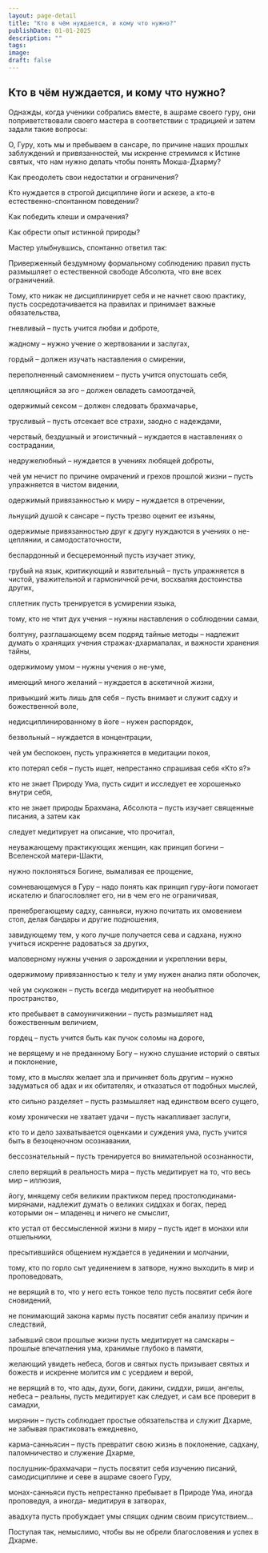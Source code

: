 ```yaml
---
layout: page-detail
title: "Кто в чём нуждается, и кому что нужно?"
publishDate: 01-01-2025
description: ""
tags:
image:
draft: false
---
```


## Кто в чём нуждается, и кому что нужно?
Однажды, когда ученики собрались вместе, в ашраме своего гуру, они поприветствовали своего мастера в соответствии с традицией и затем задали такие вопросы: 

О, Гуру, хоть мы и пребываем в сансаре, по причине наших прошлых заблуждений и привязанностей, мы искренне стремимся к Истине святых, что нам нужно делать чтобы понять Мокша-Дхарму?

Как преодолеть свои недостатки и ограничения?

Кто нуждается в строгой дисциплине йоги и аскезе, а кто-в естественно-спонтанном поведении?

Как победить клеши и омрачения?

Как обрести опыт истинной природы?

Мастер улыбнувшись, спонтанно ответил так:

Приверженный бездумному формальному соблюдению правил пусть размышляет о естественной свободе Абсолюта, что вне всех ограничений.

Тому, кто никак не дисциплинирует себя и не начнет свою практику, пусть сосредотачивается на правилах и принимает важные обязательства,

гневливый – пусть учится любви и доброте,

жадному – нужно учение о жертвовании и заслугах,

гордый – должен изучать наставления о смирении,

переполненный самомнением – пусть учится опустошать себя,

цепляющийся за эго – должен овладеть самоотдачей,

одержимый сексом – должен следовать брахмачарье,

трусливый – пусть отсекает все страхи, заодно с надеждами,

черствый, бездушный и эгоистичный – нуждается в наставлениях о сострадании,

недружелюбный – нуждается в учениях любящей доброты,

чей ум нечист по причине омрачений и грехов прошлой жизни – пусть упражняется в чистом видении,

одержимый привязанностью к миру – нуждается в отречении,

льнущий душой к сансаре – пусть трезво оценит ее изъяны,

одержимые привязанностью друг к другу нуждаются в учениях о не-цеплянии, и самодостаточности,

беспардонный и бесцеремонный пусть изучает этику,

грубый на язык, критикующий и язвительный – пусть упражняется в чистой, уважительной и гармоничной речи, восхваляя достоинства других,

сплетник пусть тренируется в усмирении языка,

тому, кто не чтит дух учения – нужны наставления о соблюдении самаи,

болтуну, разглашающему всем подряд тайные методы – надлежит думать о хранящих учения стражах-дхармапалах, и важности хранения тайны,

одержимому умом – нужны учения о не-уме,

имеющий много желаний – нуждается в аскетичной жизни,

привыкший жить лишь для себя – пусть внимает и служит садху и божественной воле,

недисциплинированному в йоге – нужен распорядок,

безвольный – нуждается в концентрации,

чей ум беспокоен, пусть упражняется в медитации покоя,

кто потерял себя – пусть ищет, непрестанно спрашивая себя «Кто я?»

кто не знает Природу Ума, пусть сидит и исследует ее хорошенько внутри себя,

кто не знает природы Брахмана, Абсолюта – пусть изучает священные писания, а затем как

следует медитирует на описание, что прочитал,

неуважающему практикующих женщин, как принцип богини – Вселенской матери-Шакти,

нужно поклоняться Богине, вымаливая ее прощение,

сомневающемуся в Гуру – надо понять как принцип гуру-йоги помогает искателю и благословляет его, ни в чем его не ограничивая,

пренебрегающему садху, санньяси, нужно почитать их омовением стоп, делая бандары и другие подношения,

завидующему тем, у кого лучше получается сева и садхана, нужно учиться искренне радоваться за других,

маловерному нужны учения о зарождении и укреплении веры,

одержимому привязанностью к телу и уму нужен анализ пяти оболочек,

чей ум скукожен – пусть всегда медитирует на необъятное пространство,

кто пребывает в самоуничижении – пусть размышляет над божественным величием,

гордец – пусть учится быть как пучок соломы на дороге,

не верящему и не преданному Богу – нужно слушание историй о святых и поклонение,

тому, кто в мыслях желает зла и причиняет боль другим – нужно задуматься об адах и их обитателях, и отказаться от подобных мыслей,

кто сильно разделяет – пусть размышляет над единством всего сущего,

кому хронически не хватает удачи – пусть накапливает заслуги,

кто то и дело захватывается оценками и суждения ума, пусть учится быть в безоценочном осознавании,

бессознательный – пусть тренируется во внимательной осознанности,

слепо верящий в реальность мира – пусть медитирует на то, что весь мир – иллюзия,

йогу, мнящему себя великим практиком перед простолюдинами-мирянами, надлежит думать о великих сиддхах и богах, перед которыми он – младенец и ничего не смыслит,

кто устал от бессмысленной жизни в миру – пусть идет в монахи или отшельники,

пресытившийся общением нуждается в уединении и молчании,

тому, кто по горло сыт уединением в затворе, нужно выходить в мир и проповедовать,

не верящий в то, что у него есть тонкое тело пусть посвятит себя йоге сновидений,

не понимающий закона кармы пусть посвятит себя анализу причин и следствий,

забывший свои прошлые жизни пусть медитирует на самскары – прошлые впечатления ума, хранимые глубоко в памяти,

желающий увидеть небеса, богов и святых пусть призывает святых и божеств и искренне молится им с усердием и верой,

не верящий в то, что ады, духи, боги, дакини, сиддхи, риши, ангелы, небеса – реальны, пусть медитирует как следует, и сам все проверит в самадхи,

мирянин – пусть соблюдает простые обязательства и служит Дхарме, не забывая практиковать ежедневно,

карма-санньясин – пусть превратит свою жизнь в поклонение, садхану, паломничество и служение Дхарме,

послушник-брахмачари – пусть посвятит себя изучению писаний, самодисциплине и севе в ашраме своего Гуру,

монах-санньяси пусть непрестанно пребывает в Природе Ума, иногда проповедуя, а иногда- медитируя в затворах,

авадхута пусть пробуждает умы спящих одним своим присутствием...

Поступая так, немыслимо, чтобы вы не обрели благословения и успех в Дхарме.
  
  
